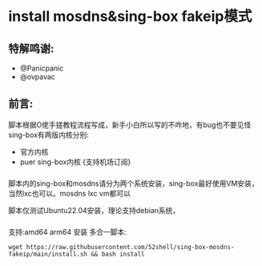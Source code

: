 # install mosdns&sing-box fakeip模式

## 特解鸣谢:
* @Panicpanic
* @ovpavac
## 前言:
脚本根据O佬手搓教程流程写成，新手小白所以写的不咋地，有bug也不要见怪
sing-box有两版内核分别:
- 官方内核
- puer sing-box内核 {支持机场订阅}
###
脚本内的sing-box和mosdns请分为两个系统安装，sing-box最好使用VM安装，当然lxc也可以。mosdns lxc vm都可以

脚本仅测试Ubuntu22.04安装，理论支持debian系统，
###
支持:amd64 arm64 安装
多合一脚本:
``` shell
wget https://raw.githubusercontent.com/52shell/sing-box-mosdns-fakeip/main/install.sh && bash install
```


